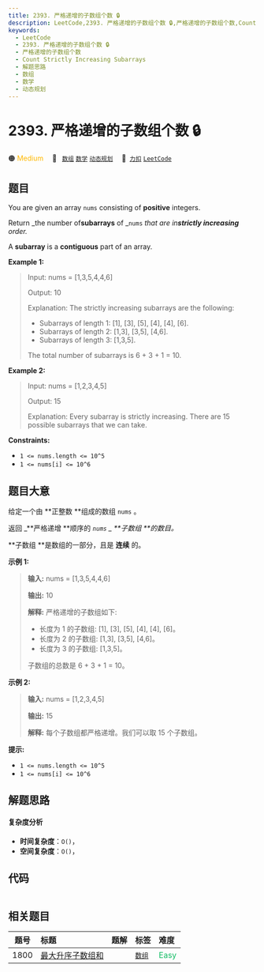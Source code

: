 ```yaml
---
title: 2393. 严格递增的子数组个数 🔒
description: LeetCode,2393. 严格递增的子数组个数 🔒,严格递增的子数组个数,Count Strictly Increasing Subarrays,解题思路,数组,数学,动态规划
keywords:
  - LeetCode
  - 2393. 严格递增的子数组个数 🔒
  - 严格递增的子数组个数
  - Count Strictly Increasing Subarrays
  - 解题思路
  - 数组
  - 数学
  - 动态规划
---
```


# 2393. 严格递增的子数组个数 🔒

🟠 <font color=#ffb800>Medium</font>&emsp; 🔖&ensp; [`数组`](/tag/array.md) [`数学`](/tag/math.md) [`动态规划`](/tag/dynamic-programming.md)&emsp; 🔗&ensp;[`力扣`](https://leetcode.cn/problems/count-strictly-increasing-subarrays) [`LeetCode`](https://leetcode.com/problems/count-strictly-increasing-subarrays)

## 题目

You are given an array `nums` consisting of **positive** integers.

Return _the number of**subarrays** of _`nums` _that are in**strictly
increasing** order._

A **subarray** is a **contiguous** part of an array.



**Example 1:**

> Input: nums = [1,3,5,4,4,6]
> 
> Output: 10
> 
> Explanation: The strictly increasing subarrays are the following:
> - Subarrays of length 1: [1], [3], [5], [4], [4], [6].
> - Subarrays of length 2: [1,3], [3,5], [4,6].
> - Subarrays of length 3: [1,3,5].
> 
> The total number of subarrays is 6 + 3 + 1 = 10.

**Example 2:**

> Input: nums = [1,2,3,4,5]
> 
> Output: 15
> 
> Explanation: Every subarray is strictly increasing. There are 15 possible subarrays that we can take.

**Constraints:**

  * `1 <= nums.length <= 10^5`
  * `1 <= nums[i] <= 10^6`


## 题目大意

给定一个由 **正整数  **组成的数组 `nums` 。

返回 _**严格递增  **顺序的 _`nums` _ **子数组  **的数目。_

**子数组  **是数组的一部分，且是 **连续** 的。



**示例 1:**

> 
> 
> 
> 
> 
> **输入:** nums = [1,3,5,4,4,6]
> 
> **输出:** 10
> 
> **解释:** 严格递增的子数组如下:
> - 长度为 1 的子数组: [1], [3], [5], [4], [4], [6]。
> - 长度为 2 的子数组: [1,3], [3,5], [4,6]。
> - 长度为 3 的子数组: [1,3,5]。
> 
> 子数组的总数是 6 + 3 + 1 = 10。
> 
> 

**示例 2:**

> 
> 
> 
> 
> 
> **输入:** nums = [1,2,3,4,5]
> 
> **输出:** 15
> 
> **解释:** 每个子数组都严格递增。我们可以取 15 个子数组。
> 
> 



**提示:**

  * `1 <= nums.length <= 10^5`
  * `1 <= nums[i] <= 10^6`


## 解题思路

#### 复杂度分析

- **时间复杂度**：`O()`，
- **空间复杂度**：`O()`，

## 代码

```javascript

```

## 相关题目

<!-- prettier-ignore -->
| 题号 | 标题 | 题解 | 标签 | 难度 |
| :------: | :------ | :------: | :------ | :------ |
| 1800 | [最大升序子数组和](https://leetcode.com/problems/maximum-ascending-subarray-sum) |  |  [`数组`](/tag/array.md) | <font color=#15bd66>Easy</font> |